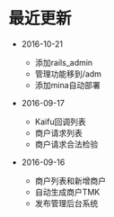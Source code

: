 # 最近更新

* 2016-10-21
  * 添加rails_admin
  * 管理功能移到/adm
  * 添加mina自动部署
  
* 2016-09-17
  * Kaifu回调列表
  * 商户请求列表
  * 商户请求合法检验


* 2016-09-16
  * 商户列表和新增商户
  * 自动生成商户TMK
  * 发布管理后台系统
